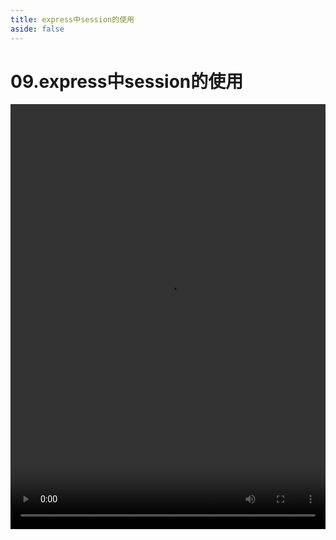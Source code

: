 ```yaml
---
title: express中session的使用
aside: false
---
```


# 09.express中session的使用

<video autoplay src="http://qn.chinavanes.com/nodejs/module-14/09.express中session的使用.mp4" controls controlsList="nodownload" width="100%" height="680"/>

